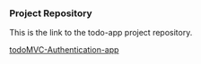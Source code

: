 ### Project Repository
This is the link to the todo-app project repository.

[todoMVC-Authentication-app](https://github.com/agarcia3872/todoMVC-Authentication-app)
